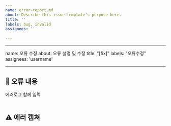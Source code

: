 ```yaml
---
name: error-report.md
about: Describe this issue template's purpose here.
title: ''
labels: bug, invalid
assignees: ''

---
```


---
name: 오류 수정
about: 오류 설명 및 수정
title: "[fix]"
labels: "오류수정"
assignees: 'username'

---

## 🤔 오류 내용
에러로그 함께 입력  
<br>


## ⚠ 에러 캡쳐 

<br>
